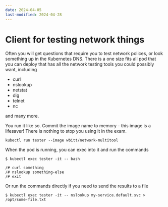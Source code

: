 ```yaml
---
date: 2024-04-05
last-modified: 2024-04-28
---
```

# Client for testing network things

Often you will get questions that require you to test network polices, or look something up in the Kubernetes DNS. There is a one size fits all pod that you can deploy that has all the network testing tools you could possibly want, including

* curl
* nslookup
* netstat
* dig
* telnet
* nc

and many more.

You run it like so. Commit the image name to memory - this image is a lifesaver! There is nothing to stop you using it in the exam.

```
kubectl run tester --image wbitt/network-multitool
```

When the pod is running, you can exec into it and run the commands

```
$ kubectl exec tester -it -- bash

/# curl something
/# nslookup something-else
/# exit
```

Or run the commands directly if you need to send the results to a file

```
$ kubectl exec tester -it -- nslookup my-service.default.svc > /opt/some-file.txt
```

